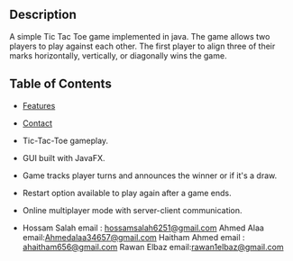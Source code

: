 ## Description
A simple Tic Tac Toe game implemented in java. The game allows two players to play against each other. The first player to align three of their marks horizontally, vertically, or diagonally wins the game.

## Table of Contents
- [Features](#features)
- [Contact](#contact)

- Tic-Tac-Toe gameplay.
- GUI built with JavaFX.
- Game tracks player turns and announces the winner or if it's a draw.
- Restart option available to play again after a game ends.
- Online multiplayer mode with server-client communication.

- Hossam Salah email : hossamsalah6251@gmail.com
 Ahmed Alaa email:Ahmedalaa34657@gmail.com
  Haitham Ahmed email : ahaitham656@gmail.com
Rawan Elbaz email:rawan1elbaz@gmail.com





